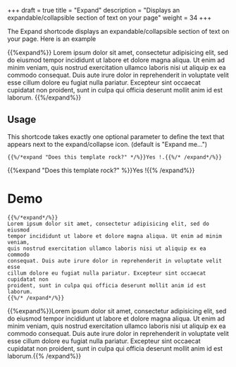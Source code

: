 +++
draft = true
title = "Expand"
description = "Displays an expandable/collapsible section of text on your page"
weight = 34
+++

The Expand shortcode displays an expandable/collapsible section of text on your page.
Here is an example

{{%expand%}}
Lorem ipsum dolor sit amet, consectetur adipisicing elit, sed do eiusmod
tempor incididunt ut labore et dolore magna aliqua. Ut enim ad minim veniam,
quis nostrud exercitation ullamco laboris nisi ut aliquip ex ea commodo
consequat. Duis aute irure dolor in reprehenderit in voluptate velit esse
cillum dolore eu fugiat nulla pariatur. Excepteur sint occaecat cupidatat non
proident, sunt in culpa qui officia deserunt mollit anim id est laborum.
{{%/expand%}}


## Usage


This shortcode takes exactly one optional parameter to define the text that appears next to the expand/collapse icon. (default is "Expand me...")

	{{%/*expand "Does this template rock?" */%}}Yes !.{{%/* /expand*/%}}

{{%expand "Does this template rock?" %}}Yes !{{% /expand%}}

# Demo

	{{%/*expand*/%}}
    Lorem ipsum dolor sit amet, consectetur adipisicing elit, sed do eiusmod
	tempor incididunt ut labore et dolore magna aliqua. Ut enim ad minim veniam,
	quis nostrud exercitation ullamco laboris nisi ut aliquip ex ea commodo
	consequat. Duis aute irure dolor in reprehenderit in voluptate velit esse
	cillum dolore eu fugiat nulla pariatur. Excepteur sint occaecat cupidatat non
	proident, sunt in culpa qui officia deserunt mollit anim id est laborum.
    {{%/* /expand*/%}}


{{%expand%}}Lorem ipsum dolor sit amet, consectetur adipisicing elit, sed do eiusmod
tempor incididunt ut labore et dolore magna aliqua. Ut enim ad minim veniam,
quis nostrud exercitation ullamco laboris nisi ut aliquip ex ea commodo
consequat. Duis aute irure dolor in reprehenderit in voluptate velit esse
cillum dolore eu fugiat nulla pariatur. Excepteur sint occaecat cupidatat non
proident, sunt in culpa qui officia deserunt mollit anim id est laborum.{{% /expand%}}
